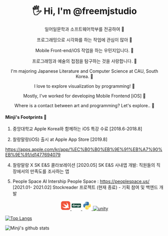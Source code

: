 

<div align=center><h1> 🖐️ Hi, I'm @freemjstudio </h1></div>
<div align=center>
  
일어일문학과 소프트웨어학부를 전공하여 🏫 

프로그래밍으로 시각화를 하는 작업에 관심이 많아 👀 
  
Mobile Front-end/iOS 작업을 하는 우민지입니다. 📱
  
프로그래밍과 예술의 접점을 탐구하는 것을 사랑합니다. 🎨

  
I'm majoring Japanese Literature and Computer Science at CAU, South Korea. 🏫 
  
I love to explore visualization by programming! 👀 
  
Mostly, I've worked for developing Mobile Frontend [iOS] 📱
  
Where is a contact between art and programming? Let's explore..  🎨
 
</div>
 
 

#### Minji's Footprints 👣

1. 중앙대학교 Apple Korea와 함께하는 iOS 특강 수료 [2018.6-2018.8]
   
   
2. 찰랑말랑(iOS) 출시 at Apple App Store [2019.8]


https://apps.apple.com/kr/app/%EC%B0%B0%EB%9E%91%EB%A7%90%EB%9E%91/id1477694079




4. 찰랑말랑 X SK E&S 콜라보레이션 [2020.05]
   SK E&S 사내앱 개발: 직원들의 직장에서의 만족도를 조사하는 앱
   
   
5. People Space AI Intership
   People Space : https://peoplespace.us/ [2021.01- 2021.02]
   Stockreader 프로젝트 (현재 종료) - 기획 참여 및 백엔드 개발 
  

<div align=center>
 

 
  
</div>
 


<div align= center>
  
  
  
<a href="https://developer.apple.com/swift/" target="_blank"> <img src="https://raw.githubusercontent.com/devicons/devicon/master/icons/swift/swift-original.svg" alt="swift" width="30" height="30"/> </a> 
 <a href="https://www.djangoproject.com/" target="_blank"> <img src="https://raw.githubusercontent.com/devicons/devicon/master/icons/django/django-original.svg" alt="django" width="30" height="30"/>  <a href="https://www.python.org" target="_blank">
<img src="https://raw.githubusercontent.com/devicons/devicon/master/icons/python/python-original.svg" alt="python" width="30" height="30"/> </a> <a href="https://unity.com/" target="_blank"> <img src="https://www.vectorlogo.zone/logos/unity3d/unity3d-icon.svg" alt="unity" width="30" height="30"/> </a>
</div>

  
[![Top Langs](https://github-readme-stats.vercel.app/api/top-langs/?username=freemjstudio&layout=compact&theme=dracula)](https://github.com/metleeha)

![Minji's github stats](https://github-readme-stats.vercel.app/api?username=freemjstudio&show_icons=true&theme=radical)

 
